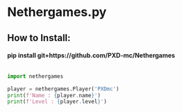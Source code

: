 # Nethergames.py
<h2> How to Install: </h2> <h4> pip install git+https://github.com/PXD-mc/Nethergames </h4>

```python

import nethergames

player = nethergames.Player('PXDmc')
print(f'Name : {player.name}')
print(f'Level : {player.level}')

```
